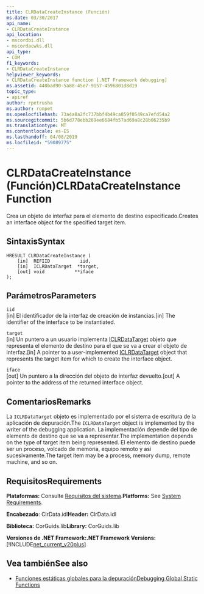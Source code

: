 ```yaml
---
title: CLRDataCreateInstance (Función)
ms.date: 03/30/2017
api_name:
- CLRDataCreateInstance
api_location:
- mscordbi.dll
- mscordacwks.dll
api_type:
- COM
f1_keywords:
- CLRDataCreateInstance
helpviewer_keywords:
- CLRDataCreateInstance function [.NET Framework debugging]
ms.assetid: 440bad90-5a88-45e7-9157-4596801d8d19
topic_type:
- apiref
author: rpetrusha
ms.author: ronpet
ms.openlocfilehash: 73a4a8a2fc737bbf4b49ca859f0549ca7efd54a2
ms.sourcegitcommit: 5b6d778ebb269ee6684fb57ad69a8c28b06235b9
ms.translationtype: MT
ms.contentlocale: es-ES
ms.lasthandoff: 04/08/2019
ms.locfileid: "59089775"
---
```

# <a name="clrdatacreateinstance-function"></a><span data-ttu-id="c33e8-102">CLRDataCreateInstance (Función)</span><span class="sxs-lookup"><span data-stu-id="c33e8-102">CLRDataCreateInstance Function</span></span>
<span data-ttu-id="c33e8-103">Crea un objeto de interfaz para el elemento de destino especificado.</span><span class="sxs-lookup"><span data-stu-id="c33e8-103">Creates an interface object for the specified target item.</span></span>  
  
## <a name="syntax"></a><span data-ttu-id="c33e8-104">Sintaxis</span><span class="sxs-lookup"><span data-stu-id="c33e8-104">Syntax</span></span>  
  
```  
HRESULT CLRDataCreateInstance (  
    [in]  REFIID           iid,   
    [in]  ICLRDataTarget  *target,   
    [out] void           **iface  
);  
```  
  
## <a name="parameters"></a><span data-ttu-id="c33e8-105">Parámetros</span><span class="sxs-lookup"><span data-stu-id="c33e8-105">Parameters</span></span>  
 `iid`  
 <span data-ttu-id="c33e8-106">[in] El identificador de la interfaz de creación de instancias.</span><span class="sxs-lookup"><span data-stu-id="c33e8-106">[in] The identifier of the interface to be instantiated.</span></span>  
  
 `target`  
 <span data-ttu-id="c33e8-107">[in] Un puntero a un usuario implementa [ICLRDataTarget](../../../../docs/framework/unmanaged-api/debugging/iclrdatatarget-interface.md) objeto que representa el elemento de destino para el que se va a crear el objeto de interfaz.</span><span class="sxs-lookup"><span data-stu-id="c33e8-107">[in] A pointer to a user-implemented [ICLRDataTarget](../../../../docs/framework/unmanaged-api/debugging/iclrdatatarget-interface.md) object that represents the target item for which to create the interface object.</span></span>  
  
 `iface`  
 <span data-ttu-id="c33e8-108">[out] Un puntero a la dirección del objeto de interfaz devuelto.</span><span class="sxs-lookup"><span data-stu-id="c33e8-108">[out] A pointer to the address of the returned interface object.</span></span>  
  
## <a name="remarks"></a><span data-ttu-id="c33e8-109">Comentarios</span><span class="sxs-lookup"><span data-stu-id="c33e8-109">Remarks</span></span>  
 <span data-ttu-id="c33e8-110">La `ICLRDataTarget` objeto es implementado por el sistema de escritura de la aplicación de depuración.</span><span class="sxs-lookup"><span data-stu-id="c33e8-110">The `ICLRDataTarget` object is implemented by the writer of the debugging application.</span></span> <span data-ttu-id="c33e8-111">La implementación depende del tipo de elemento de destino que se va a representar.</span><span class="sxs-lookup"><span data-stu-id="c33e8-111">The implementation depends on the type of target item being represented.</span></span> <span data-ttu-id="c33e8-112">El elemento de destino puede ser un proceso, volcado de memoria, equipo remoto y así sucesivamente.</span><span class="sxs-lookup"><span data-stu-id="c33e8-112">The target item may be a process, memory dump, remote machine, and so on.</span></span>  
  
## <a name="requirements"></a><span data-ttu-id="c33e8-113">Requisitos</span><span class="sxs-lookup"><span data-stu-id="c33e8-113">Requirements</span></span>  
 <span data-ttu-id="c33e8-114">**Plataformas:** Consulte [Requisitos del sistema](../../../../docs/framework/get-started/system-requirements.md).</span><span class="sxs-lookup"><span data-stu-id="c33e8-114">**Platforms:** See [System Requirements](../../../../docs/framework/get-started/system-requirements.md).</span></span>  
  
 <span data-ttu-id="c33e8-115">**Encabezado**: ClrData.idl</span><span class="sxs-lookup"><span data-stu-id="c33e8-115">**Header:** ClrData.idl</span></span>  
  
 <span data-ttu-id="c33e8-116">**Biblioteca:** CorGuids.lib</span><span class="sxs-lookup"><span data-stu-id="c33e8-116">**Library:** CorGuids.lib</span></span>  
  
 **<span data-ttu-id="c33e8-117">Versiones de .NET Framework:</span><span class="sxs-lookup"><span data-stu-id="c33e8-117">.NET Framework Versions:</span></span>** [!INCLUDE[net_current_v20plus](../../../../includes/net-current-v20plus-md.md)]  
  
## <a name="see-also"></a><span data-ttu-id="c33e8-118">Vea también</span><span class="sxs-lookup"><span data-stu-id="c33e8-118">See also</span></span>

- [<span data-ttu-id="c33e8-119">Funciones estáticas globales para la depuración</span><span class="sxs-lookup"><span data-stu-id="c33e8-119">Debugging Global Static Functions</span></span>](../../../../docs/framework/unmanaged-api/debugging/debugging-global-static-functions.md)
